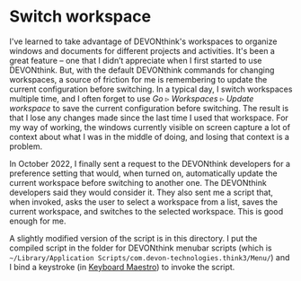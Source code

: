 # Switch workspace

I've learned to take advantage of DEVONthink's workspaces to organize windows and documents for different projects and activities. It's been a great feature – one that I didn’t appreciate when I first started to use DEVONthink.  But, with the default DEVONthink commands for changing workspaces, a source of friction for me is remembering to update the current configuration before switching.  In a typical day, I switch workspaces multiple time, and I often forget to use _Go_ ▹ _Workspaces_ ▹ _Update workspace_ to save the current configuration before switching. The result is that I lose any changes made since the last time I used that workspace. For my way of working, the windows currently visible on screen capture a lot of context about what I was in the middle of doing, and losing that context is a problem.

In October 2022, I finally sent a request to the DEVONthink developers for a preference setting that would, when turned on, automatically update the current workspace before switching to another one. The DEVONthink developers said they would consider it. They also sent me a script that, when invoked, asks the user to select a workspace from a list, saves the current workspace, and switches to the selected workspace. This is good enough for me.

A slightly modified version of the script is in this directory. I put the compiled script in the folder for DEVONthink menubar scripts (which is `~/Library/Application Scripts/com.devon-technologies.think3/Menu/`) and I bind a keystroke (in [Keyboard Maestro](https://www.keyboardmaestro.com/main/)) to invoke the script.
